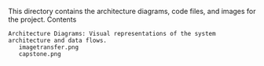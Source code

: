 This directory contains the architecture diagrams, code files, and images for the project.
Contents

    Architecture Diagrams: Visual representations of the system architecture and data flows.
       imagetransfer.png
       capstone.png
       
